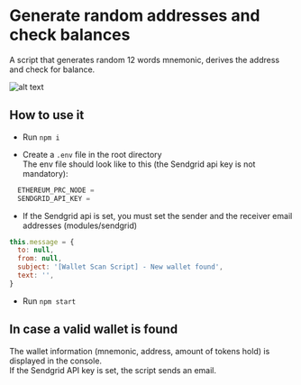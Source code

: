 # Generate random addresses and check balances

A script that generates random 12 words mnemonic, derives the address and check for balance. <br>

![alt text](https://im3.ezgif.com/tmp/ezgif-3-a72e60facdf3.gif)

## How to use it

- Run `npm i`

- Create a `.env` file in the root directory <br>
  The env file should look like to this (the Sendgrid api key is not mandatory):

```js
  ETHEREUM_PRC_NODE =
  SENDGRID_API_KEY =
```

- If the Sendgrid api is set, you must set the sender and the receiver email addresses (modules/sendgrid)

```js
this.message = {
  to: null,
  from: null,
  subject: '[Wallet Scan Script] - New wallet found',
  text: '',
}
```

- Run `npm start`

## In case a valid wallet is found

The wallet information (mnemonic, address, amount of tokens hold) is displayed in the console. <br>
If the Sendgrid API key is set, the script sends an email.
